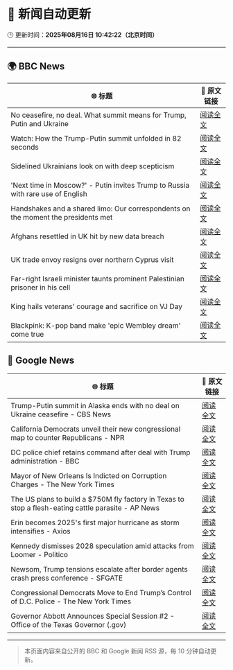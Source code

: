 # 🧠 新闻自动更新

🕒 更新时间：**2025年08月16日 10:42:22（北京时间）**

---

## 🌍 BBC News

| 🌐 标题 | 🔗 原文链接 |
|--------|-------------|
| No ceasefire, no deal. What summit means for Trump, Putin and Ukraine | [阅读全文](https://www.bbc.com/news/articles/clyvd3gkg1po?at_medium=RSS&at_campaign=rss) |
| Watch: How the Trump-Putin summit unfolded in 82 seconds | [阅读全文](https://www.bbc.com/news/videos/c62wdzlnv1do?at_medium=RSS&at_campaign=rss) |
| Sidelined Ukrainians look on with deep scepticism | [阅读全文](https://www.bbc.com/news/articles/cm21l237pkpo?at_medium=RSS&at_campaign=rss) |
| 'Next time in Moscow?' - Putin invites Trump to Russia with rare use of English | [阅读全文](https://www.bbc.com/news/videos/clyrdnlnzyjo?at_medium=RSS&at_campaign=rss) |
| Handshakes and a shared limo: Our correspondents on the moment the presidents met | [阅读全文](https://www.bbc.com/news/videos/crm4dnmy0pgo?at_medium=RSS&at_campaign=rss) |
| Afghans resettled in UK hit by new data breach | [阅读全文](https://www.bbc.com/news/articles/ce87nyr3evro?at_medium=RSS&at_campaign=rss) |
| UK trade envoy resigns over northern Cyprus visit | [阅读全文](https://www.bbc.com/news/articles/c0j9ezpgq8qo?at_medium=RSS&at_campaign=rss) |
| Far-right Israeli minister taunts prominent Palestinian prisoner in his cell | [阅读全文](https://www.bbc.com/news/articles/cqxg3xg8xyyo?at_medium=RSS&at_campaign=rss) |
| King hails veterans' courage and sacrifice on VJ Day | [阅读全文](https://www.bbc.com/news/articles/c5y0lnzpqjgo?at_medium=RSS&at_campaign=rss) |
| Blackpink: K-pop band make 'epic Wembley dream' come true | [阅读全文](https://www.bbc.com/news/articles/c36jz730114o?at_medium=RSS&at_campaign=rss) |

## 📰 Google News

| 🌐 标题 | 🔗 原文链接 |
|--------|-------------|
| Trump-Putin summit in Alaska ends with no deal on Ukraine ceasefire - CBS News | [阅读全文](https://news.google.com/rss/articles/CBMifEFVX3lxTE52NWMyQWNjbnE3cWd1Zm5tNEItUFdDUGdYbEFUcEdENVhudnZQa2ROX2tTdUk1MHJCalZrYkp0Qm4xOUJ5VWtBdmM3c2FKR0wzcTZ5ZF9BZml4OFlWbjdLdUNEWDJpMDZ3N0RWYjNZUV85eTBaWFBCV0NkaHA?oc=5) |
| California Democrats unveil their new congressional map to counter Republicans - NPR | [阅读全文](https://news.google.com/rss/articles/CBMikgFBVV95cUxOajEzSzUyQ2xMekVDVXpXVnduNjBCYy02RE5KbWtoYXVJcUFZbE04RDFGQ1JEZmFGTklsVWxzSFBCLTF0QTk5LWlvcmZEWmhGN2Y0YzlXRGd6WjloWXdZcl8tQXhIRXBIeFBHdHVfTXBDZk5ueS1WVDVpUEJDR1pOM1ZrTkttUnotTlBMVUEtRlh4UQ?oc=5) |
| DC police chief retains command after deal with Trump administration - BBC | [阅读全文](https://news.google.com/rss/articles/CBMiWkFVX3lxTE0yY1h3dW9EVXlFOHBuOTF3VVRGeE1TbFFpOHJyWWs3TGUwY2dvQ1I3dFRNLXRvdHVYTER2N3cwVHhiVkJ5R0tBMEFTMThBZHZXaDQ2YldJc3hGQdIBX0FVX3lxTE9neTROQlQxMnBDZjUyb1l1NVZZQnpiOGpvaEFYdVlyak5Hb2ZRYS1VWWlybXZ6Ykh1amVxTXNubjhfYlRCTFNXVmdjMlc3VG96RUtUTTQtRFczSC1Ea3Rj?oc=5) |
| Mayor of New Orleans Is Indicted on Corruption Charges - The New York Times | [阅读全文](https://news.google.com/rss/articles/CBMie0FVX3lxTE9QNDVmbk5NWFE4aWZ3ZmZfbVByQ0xjTWlMc0tXT0ZxcUN4OXhHbGFxWkEtYy1IXzl1ZXcwY09yOXRUc3NqM0JveG8tTVByM0FkcHRodG5VNnFnaDJRcGUxR21VMGdHeVI4VUJjSDJhd2dxSEFEOGRKYlcxSQ?oc=5) |
| The US plans to build a $750M fly factory in Texas to stop a flesh-eating cattle parasite - AP News | [阅读全文](https://news.google.com/rss/articles/CBMiqwFBVV95cUxORHZkQjVBMUFGRGUwV3BjOUVaS2F0OUJ1RFZybFlDOGV2WWpiYlNTOGktWUpULTYtM0xRRU1Mbk9FQzFfNkpiMjdhdDVMZ1RIMTJwQkYyRjM3NGlVQlJ6a3NzRl90XzNhOENhd1lrang1ajV6MXBxN05GeTBjaVNLb1pvWVNkMm1KVlNrSndOaXdoWURLVWtmeXpDbThZc3lOcEpxaTlBbERtdWM?oc=5) |
| Erin becomes 2025's first major hurricane as storm intensifies - Axios | [阅读全文](https://news.google.com/rss/articles/CBMidEFVX3lxTFAwT1JJWGEtcDZvcElXSEtjS0xDY3VDY29udE93TTRONUpIN0FRT1hDOC1wR0E3SkJiN1ZDMzRNamdEeWw4SlJlLVBYUzk3SnozSDBGa1QtRkozUHFzanFHbTl0ODRlaW0zRnNVZjFSdmVDRDlJ?oc=5) |
| Kennedy dismisses 2028 speculation amid attacks from Loomer - Politico | [阅读全文](https://news.google.com/rss/articles/CBMiekFVX3lxTE93Rkc1QUpQVkFiYnpQN2xWLWQzWTFWbFVVaDRuaUVORWpwcVpuREJEZWJEclNYeldLampoVnMwZ3JvMC05eC0yOE02SE1zbVA2WWVvc1FNTnE5a3NrSnQ1eDNJSURiQ1hSbzJ4WWNfNkswaGtMdW1aVTBR?oc=5) |
| Newsom, Trump tensions escalate after border agents crash press conference - SFGATE | [阅读全文](https://news.google.com/rss/articles/CBMimgFBVV95cUxOOHZEWGlYbVU3dXhYd1VucW5OQTJXZVVjX3BoLXRaTWhtNVFBOGhQSFZNZ0lfNFpYN2xfSHVuNjdvUkF2TzBVOU91akpTNG9SN0Vwc2RGN3JRLUhuMU5ab0ZoREs1WG43MEhlbEtONmcwa3RSMFZXcm41QWNjZXNRUDhZZzlhM3lDeVVPZEo1QW1VZXV4ektWVmdn?oc=5) |
| Congressional Democrats Move to End Trump’s Control of D.C. Police - The New York Times | [阅读全文](https://news.google.com/rss/articles/CBMinwFBVV95cUxObXBLeEpfWEVEYVlUUUlSZ3p0cHplQXJIZjE1VWc1c242eUpfa0dYV3FXX1VzeVkxakVyVVpuQkVCdnFucDFrdjdIUHpUMEJsU2IwRjFodllMWW1xcFp6SmcxNnNuOU91ZnloRmxTdmEwSHNxWHhWdFZyUUZXS0E0RVN1S1RCcXhRMjZ4Uk5ueE9keElXNnlTbk5ZOWMwQms?oc=5) |
| Governor Abbott Announces Special Session #2 - Office of the Texas Governor (.gov) | [阅读全文](https://news.google.com/rss/articles/CBMigAFBVV95cUxPMm9zNlVfOGZaRndKbnhTUHVqUUdwRml0cHh3ZXFXSnY0U2FGTEVHMDhSR25CTkYtTFMzbWl1Z1ZmdTRmWEh0RmdFOWRmR1R3TEVrU0xCVklmRXRXQUYzMVJjUTZrWF9ER0hTUTlxN3luUUFsQmV0aGtVQWNGN3RORw?oc=5) |

---
> 本页面内容来自公开的 BBC 和 Google 新闻 RSS 源，每 10 分钟自动更新。